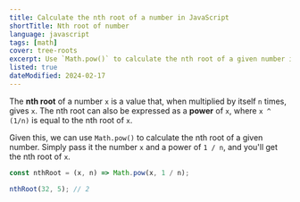 ```yaml
---
title: Calculate the nth root of a number in JavaScript
shortTitle: Nth root of number
language: javascript
tags: [math]
cover: tree-roots
excerpt: Use `Math.pow()` to calculate the nth root of a given number in JavaScript.
listed: true
dateModified: 2024-02-17
---
```


The **nth root** of a number `x` is a value that, when multiplied by itself `n` times, gives `x`. The nth root can also be expressed as a **power** of `x`, where `x ^ (1/n)` is equal to the nth root of `x`.

Given this, we can use `Math.pow()` to calculate the nth root of a given number. Simply pass it the number `x` and a power of `1 / n`, and you'll get the nth root of `x`.

```js
const nthRoot = (x, n) => Math.pow(x, 1 / n);

nthRoot(32, 5); // 2
```

